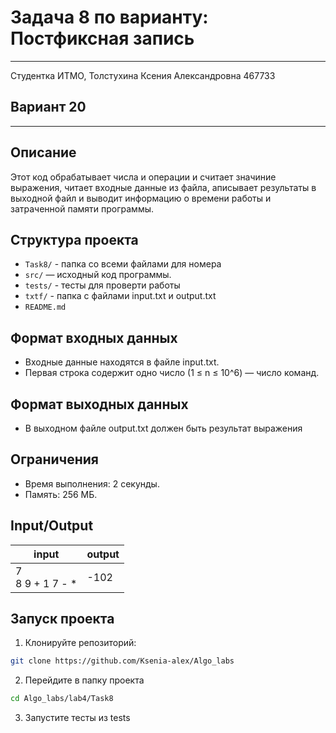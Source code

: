 # Задача 8 по варианту: Постфиксная запись
___
Студентка ИТМО, Толстухина Ксения Александровна 467733

## Вариант 20
___

## Описание
Этот код обрабатывает числа и операции и считает значиние выражения, 
читает входные данные из файла, аписывает результаты в выходной файл 
и выводит информацию о времени работы и затраченной памяти программы.

## Структура проекта
- `Task8/` - папка со всеми файлами для номера
- `src/` — исходный код программы.
- `tests/` - тесты для проверти работы
- `txtf/` - папка с файлами input.txt и output.txt
- `README.md`

## Формат входных данных
- Входные данные находятся в файле input.txt.
- Первая строка содержит одно число (1 ≤ n ≤ 10^6) — число команд.

## Формат выходных данных
- В выходном файле output.txt должен быть результат выражения

## Ограничения
- Время выполнения: 2 секунды.
- Память: 256 МБ.

## Input/Output
| input                  | output |
|------------------------|--------|
| 7  <br/> 8 9 + 1 7 - * | -102   |


## Запуск проекта
1. Клонируйте репозиторий:
```bash
git clone https://github.com/Ksenia-alex/Algo_labs
```

2. Перейдите в папку проекта
```bash
cd Algo_labs/lab4/Task8
```

3. Запустите тесты из tests
